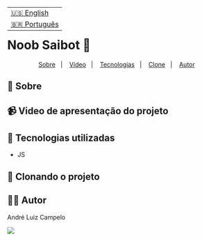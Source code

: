 <table align="right">
  <tr>
    <td>
      <a href="readme-en.md">🇺🇸 English</a>
    </td>
  </tr>
  <tr>
    <td>
      <a href="README.md">🇧🇷 Português</a>
    </td>
  </tr>
</table>

# Noob Saibot :robot:
<p align="center">
  <a href="#-sobre">Sobre</a>&nbsp;&nbsp;&nbsp;|&nbsp;&nbsp;&nbsp;
  <a href="#-video-de-apresentação-do-projeto">Vídeo</a>&nbsp;&nbsp;&nbsp;|&nbsp;&nbsp;&nbsp;
  <a href="#-tecnologias-utilizadas">Tecnologias</a>&nbsp;&nbsp;&nbsp;|&nbsp;&nbsp;&nbsp;
  <a href="#-clonando-o-projeto">Clone</a>&nbsp;&nbsp;&nbsp;|&nbsp;&nbsp;&nbsp;
  <a href="#-autor">Autor</a>
</p>

## 📝 Sobre



## 📹 Video de apresentação do projeto



## 🚀 Tecnologias utilizadas 
- JS

## 📖 Clonando o projeto



## 👨‍💻 Autor

André Luiz Campelo

<a href="https://www.linkedin.com/in/andr%C3%A9-luiz-campelo-710701209/" target="_blank"><img src="https://img.shields.io/badge/-LinkedIn-%230077B5?style=for-the-badge&logo=linkedin&logoColor=white" target="_blank"></a> 
